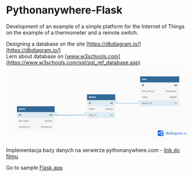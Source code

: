 # Pythonanywhere-Flask
Development of an example of a simple platform for the Internet of Things on the example of a thermometer and a remote switch.

Designing a database on the site [https://dbdiagram.io/](https://dbdiagram.io/)
<br>
Lern about database on [www.w3schools.com](https://www.w3schools.com/sql/sql_ref_database.asp)
<br>
![Database](temperatura.png)

Implementacja bazy danych na serwerze pythonanywhere.com - [link do filmu](https://youtu.be/FDCJWDM1a9s)

Go to sample [Flask app](sample.py)

